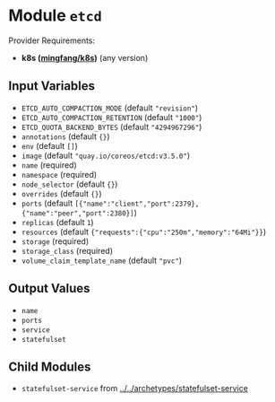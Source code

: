 
# Module `etcd`

Provider Requirements:
* **k8s ([mingfang/k8s](https://registry.terraform.io/providers/mingfang/k8s/latest))** (any version)

## Input Variables
* `ETCD_AUTO_COMPACTION_MODE` (default `"revision"`)
* `ETCD_AUTO_COMPACTION_RETENTION` (default `"1000"`)
* `ETCD_QUOTA_BACKEND_BYTES` (default `"4294967296"`)
* `annotations` (default `{}`)
* `env` (default `[]`)
* `image` (default `"quay.io/coreos/etcd:v3.5.0"`)
* `name` (required)
* `namespace` (required)
* `node_selector` (default `{}`)
* `overrides` (default `{}`)
* `ports` (default `[{"name":"client","port":2379},{"name":"peer","port":2380}]`)
* `replicas` (default `1`)
* `resources` (default `{"requests":{"cpu":"250m","memory":"64Mi"}}`)
* `storage` (required)
* `storage_class` (required)
* `volume_claim_template_name` (default `"pvc"`)

## Output Values
* `name`
* `ports`
* `service`
* `statefulset`

## Child Modules
* `statefulset-service` from [../../archetypes/statefulset-service](../../archetypes/statefulset-service)

